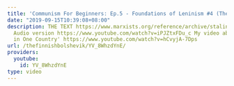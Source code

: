 ```yaml
---
title: 'Communism For Beginners: Ep.5 - Foundations of Leninism #4 (Theory)'
date: "2019-09-15T10:39:08+08:00"
description: THE TEXT https://www.marxists.org/reference/archive/stalin/works/1924/foundations-leninism/ch03.htm
  Audio version https://www.youtube.com/watch?v=iPJZtxFDu_c My video about 'Socialism
  in One Country' https://www.youtube.com/watch?v=hCvyjA-7Dps
url: /thefinnishbolshevik/YV_8WhzdYnE/
providers:
  youtube:
    id: YV_8WhzdYnE
type: video
---
```

